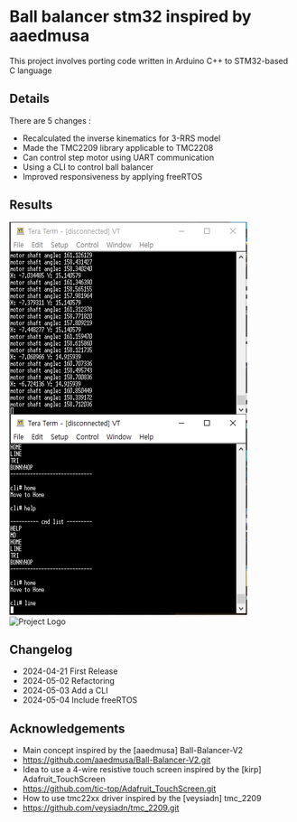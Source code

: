 # Ball balancer stm32 inspired by aaedmusa

This project involves porting code written in Arduino C++ to STM32-based C language

## Details
There are 5 changes : 
 - Recalculated the inverse kinematics for 3-RRS model
 - Made the TMC2209 library applicable to TMC2208
 - Can control step motor using UART communication
 - Using a CLI to control ball balancer
 - Improved responsiveness by applying freeRTOS

## Results

![Project Logo](cliPic.PNG)
![Project Logo](ball-balancer-test.gif)

## Changelog
- 2024-04-21 First Release
- 2024-05-02 Refactoring
- 2024-05-03 Add a CLI
- 2024-05-04 Include freeRTOS

## Acknowledgements
- Main concept inspired by the [aaedmusa] Ball-Balancer-V2
- https://github.com/aaedmusa/Ball-Balancer-V2.git
- Idea to use a 4-wire resistive touch screen inspired by the [kirp] Adafruit_TouchScreen
- https://github.com/tic-top/Adafruit_TouchScreen.git
- How to use tmc22xx driver inspired by the [veysiadn] tmc_2209
- https://github.com/veysiadn/tmc_2209.git
